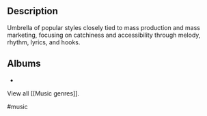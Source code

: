 ## Description
Umbrella of popular styles closely tied to mass production and mass marketing, focusing on catchiness and accessibility through melody, rhythm, lyrics, and hooks. 
## Albums
- 

View all [[Music genres]].

#music 